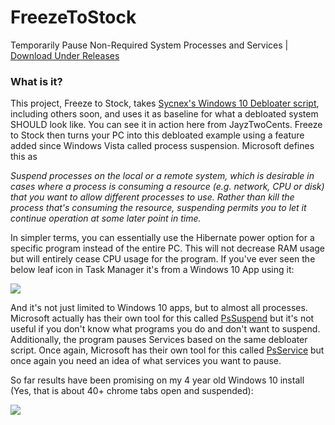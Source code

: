 # FreezeToStock
Temporarily Pause Non-Required System Processes and Services  | [Download Under Releases](https://github.com/rcmaehl/FreezeToStock/releases)

### What is it?
This project, Freeze to Stock, takes [Sycnex's Windows 10 Debloater script](https://github.com/Sycnex/Windows10Debloater), including others soon, and uses it as baseline for what a debloated system SHOULD look like. You can see it in action here from JayzTwoCents. Freeze to Stock then turns your PC into this debloated example using a feature added since Windows Vista called process suspension. Microsoft defines this as

*Suspend processes on the local or a remote system, which is desirable in cases where a process is consuming a resource (e.g. network, CPU or disk) that you want to allow different processes to use. Rather than kill the process that's consuming the resource, suspending permits you to let it continue operation at some later point in time.*

In simpler terms, you can essentially use the Hibernate power option for a specific program instead of the entire PC. This will not decrease RAM usage but will entirely cease CPU usage for the program. If you've ever seen the below leaf icon in Task Manager it's from a Windows 10 App using it:

![](https://i.imgur.com/cw3oN1y.png)

And it's not just limited to Windows 10 apps, but to almost all processes. Microsoft actually has their own tool for this called [PsSuspend](https://docs.microsoft.com/en-us/sysinternals/downloads/pssuspend) but it's not useful if you don't know what programs you do and don't want to suspend. Additionally, the program pauses Services based on the same debloater script. Once again, Microsoft has their own tool for this called [PsService](https://docs.microsoft.com/en-us/sysinternals/downloads/psservice) but once again you need an idea of what services you want to pause.

So far results have been promising on my 4 year old Windows 10 install (Yes, that is about 40+ chrome tabs open and suspended):

![](https://i.imgur.com/LilskjJ.png)
